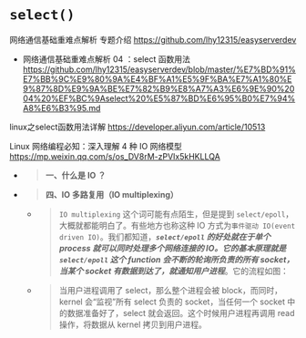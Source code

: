 
# `select()`

网络通信基础重难点解析 专题介绍 https://github.com/lhy12315/easyserverdev
- 网络通信基础重难点解析 04 ：select 函数用法 https://github.com/lhy12315/easyserverdev/blob/master/%E7%BD%91%E7%BB%9C%E9%80%9A%E4%BF%A1%E5%9F%BA%E7%A1%80%E9%87%8D%E9%9A%BE%E7%82%B9%E8%A7%A3%E6%9E%90%2004%20%EF%BC%9Aselect%20%E5%87%BD%E6%95%B0%E7%94%A8%E6%B3%95.md

linux之select函数用法详解 https://developer.aliyun.com/article/10513

Linux 网络编程必知：深入理解 4 种 IO 网络模型 https://mp.weixin.qq.com/s/os_DV8rM-zPVIx5kHKLLQA
- > **一、什么是 IO ？**
- > **四、IO 多路复用（IO multiplexing）**
  * > `IO multiplexing` 这个词可能有点陌生，但是提到 `select/epoll`，大概就都能明白了。有些地方也称这种 IO 方式为`事件驱动 IO(event driven IO)`。我们都知道，***`select/epoll` 的好处就在于单个 process 就可以同时处理多个网络连接的 IO。它的基本原理就是 `select/epoll` 这个 function 会不断的轮询所负责的所有 socket，当某个 socket 有数据到达了，就通知用户进程***。它的流程如图：
  * > 当用户进程调用了 select，那么整个进程会被 block，而同时，kernel 会“监视”所有 select 负责的 socket，当任何一个 socket 中的数据准备好了，select 就会返回。这个时候用户进程再调用 read 操作，将数据从 kernel 拷贝到用户进程。
